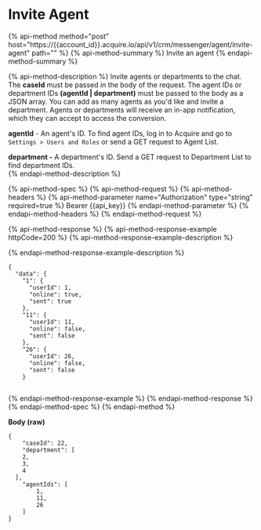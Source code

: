 # Invite Agent

{% api-method method="post" host="https://{{account\_id}}.acquire.io/api/v1/crm/messenger/agent/invite-agent" path="" %}
{% api-method-summary %}
Invite an agent 
{% endapi-method-summary %}

{% api-method-description %}
Invite agents or departments to the chat. The **caseId** must be passed in the body of the request. The agent IDs or department IDs **\(agentId \| department\)** must be passed to the body as a JSON array. You can add as many agents as you'd like and invite a department. Agents or departments will receive an in-app notification, which they can accept to access the conversion.   
  
**agentId** - An agent's ID. To find agent IDs, log in to Acquire and go to `Settings > Users and Roles` or send a GET request to Agent List.  
  
**department -** A department's ID. Send a GET request to Department List to find department IDs.   
{% endapi-method-description %}

{% api-method-spec %}
{% api-method-request %}
{% api-method-headers %}
{% api-method-parameter name="Authorization" type="string" required=true %}
Bearer {{api\_key}}
{% endapi-method-parameter %}
{% endapi-method-headers %}
{% endapi-method-request %}

{% api-method-response %}
{% api-method-response-example httpCode=200 %}
{% api-method-response-example-description %}

{% endapi-method-response-example-description %}

```
{
  "data": {
    "1": {
      "userId": 1,
      "online": true,
      "sent": true
    },
    "11": {
      "userId": 11,
      "online": false,
      "sent": false
    },
    "26": {
      "userId": 26,
      "online": false,
      "sent": false
    }
  
```
{% endapi-method-response-example %}
{% endapi-method-response %}
{% endapi-method-spec %}
{% endapi-method %}

**Body \(raw\)**

```text
{
    "caseId": 22,
    "department": [
    2,
    3,
    4
  ],
    "agentIds": [
        1,
        11,
        26
    ]
}
```

